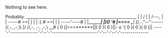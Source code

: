 Nothing to see here.

Probably.
                  _______________________________________________________
                  |                                                      |
             /    |                                                      |
            /---, |                                                      |
       -----# ==| |                                                      |
       | :) # ==| |                                                      |
  -----'----#   | |______________________________________________________|
  |)___()  '#   |______====____   \___________________________________|
 [_/,-,\"--"------ //,-,  ,-,\\\   |/             //,-,  ,-,  ,-,\\ __#
   ( 0 )|===******||( 0 )( 0 )||-  o              '( 0 )( 0 )( 0 )||
----'-'--------------'-'--'-'-----------------------'-'--'-'--'-'--------------
